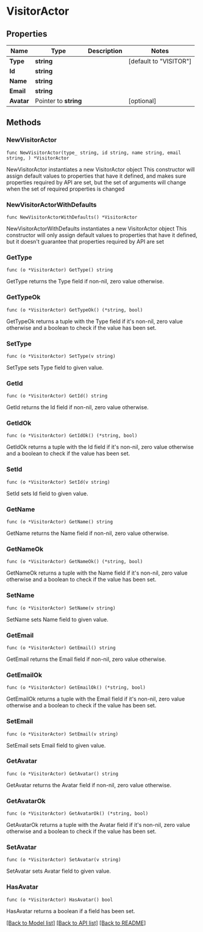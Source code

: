 # VisitorActor

## Properties

Name | Type | Description | Notes
------------ | ------------- | ------------- | -------------
**Type** | **string** |  | [default to "VISITOR"]
**Id** | **string** |  | 
**Name** | **string** |  | 
**Email** | **string** |  | 
**Avatar** | Pointer to **string** |  | [optional] 

## Methods

### NewVisitorActor

`func NewVisitorActor(type_ string, id string, name string, email string, ) *VisitorActor`

NewVisitorActor instantiates a new VisitorActor object
This constructor will assign default values to properties that have it defined,
and makes sure properties required by API are set, but the set of arguments
will change when the set of required properties is changed

### NewVisitorActorWithDefaults

`func NewVisitorActorWithDefaults() *VisitorActor`

NewVisitorActorWithDefaults instantiates a new VisitorActor object
This constructor will only assign default values to properties that have it defined,
but it doesn't guarantee that properties required by API are set

### GetType

`func (o *VisitorActor) GetType() string`

GetType returns the Type field if non-nil, zero value otherwise.

### GetTypeOk

`func (o *VisitorActor) GetTypeOk() (*string, bool)`

GetTypeOk returns a tuple with the Type field if it's non-nil, zero value otherwise
and a boolean to check if the value has been set.

### SetType

`func (o *VisitorActor) SetType(v string)`

SetType sets Type field to given value.


### GetId

`func (o *VisitorActor) GetId() string`

GetId returns the Id field if non-nil, zero value otherwise.

### GetIdOk

`func (o *VisitorActor) GetIdOk() (*string, bool)`

GetIdOk returns a tuple with the Id field if it's non-nil, zero value otherwise
and a boolean to check if the value has been set.

### SetId

`func (o *VisitorActor) SetId(v string)`

SetId sets Id field to given value.


### GetName

`func (o *VisitorActor) GetName() string`

GetName returns the Name field if non-nil, zero value otherwise.

### GetNameOk

`func (o *VisitorActor) GetNameOk() (*string, bool)`

GetNameOk returns a tuple with the Name field if it's non-nil, zero value otherwise
and a boolean to check if the value has been set.

### SetName

`func (o *VisitorActor) SetName(v string)`

SetName sets Name field to given value.


### GetEmail

`func (o *VisitorActor) GetEmail() string`

GetEmail returns the Email field if non-nil, zero value otherwise.

### GetEmailOk

`func (o *VisitorActor) GetEmailOk() (*string, bool)`

GetEmailOk returns a tuple with the Email field if it's non-nil, zero value otherwise
and a boolean to check if the value has been set.

### SetEmail

`func (o *VisitorActor) SetEmail(v string)`

SetEmail sets Email field to given value.


### GetAvatar

`func (o *VisitorActor) GetAvatar() string`

GetAvatar returns the Avatar field if non-nil, zero value otherwise.

### GetAvatarOk

`func (o *VisitorActor) GetAvatarOk() (*string, bool)`

GetAvatarOk returns a tuple with the Avatar field if it's non-nil, zero value otherwise
and a boolean to check if the value has been set.

### SetAvatar

`func (o *VisitorActor) SetAvatar(v string)`

SetAvatar sets Avatar field to given value.

### HasAvatar

`func (o *VisitorActor) HasAvatar() bool`

HasAvatar returns a boolean if a field has been set.


[[Back to Model list]](../README.md#documentation-for-models) [[Back to API list]](../README.md#documentation-for-api-endpoints) [[Back to README]](../README.md)


